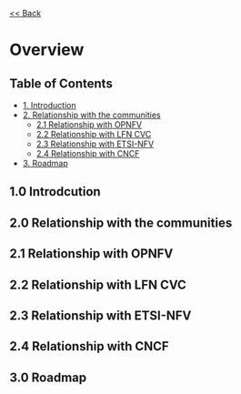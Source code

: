 [<< Back](https://cntt-n.github.io/CNTT/)

# Overview

<a name="toc"></a>
## Table of Contents
* [1. Introduction](#1)
* [2. Relationship with the communities](#2)
  * [2.1 Relationship with OPNFV](#2.1)
  * [2.2 Relationship with LFN CVC](#2.2)
  * [2.3 Relationship with ETSI-NFV](#2.3)
  * [2.4 Relationship with CNCF](#2.4)
* [3. Roadmap](#3)



<a name="1"></a>
## 1.0 Introdcution



<a name="2"></a>
## 2.0 Relationship with the communities

<a name="2.1"></a>
## 2.1 Relationship with OPNFV

<a name="2.2"></a>
## 2.2 Relationship with LFN CVC

<a name="2.3"></a>
## 2.3 Relationship with ETSI-NFV

<a name="2.4"></a>
## 2.4 Relationship with CNCF

<a name="3"></a>
## 3.0 Roadmap
